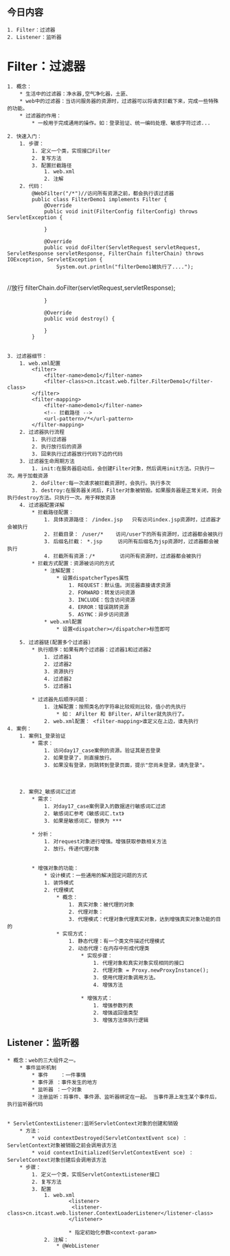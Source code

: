 ## 今日内容
	1. Filter：过滤器
	2. Listener：监听器


# Filter：过滤器
	1. 概念：
		* 生活中的过滤器：净水器,空气净化器，土匪、
		* web中的过滤器：当访问服务器的资源时，过滤器可以将请求拦截下来，完成一些特殊的功能。
		* 过滤器的作用：
			* 一般用于完成通用的操作。如：登录验证、统一编码处理、敏感字符过滤...
	
	2. 快速入门：
		1. 步骤：
			1. 定义一个类，实现接口Filter
			2. 复写方法
			3. 配置拦截路径
				1. web.xml
				2. 注解
		2. 代码：
			@WebFilter("/*")//访问所有资源之前，都会执行该过滤器
			public class FilterDemo1 implements Filter {
			    @Override
			    public void init(FilterConfig filterConfig) throws ServletException {
			
			    }
			
			    @Override
			    public void doFilter(ServletRequest servletRequest, ServletResponse servletResponse, FilterChain filterChain) throws IOException, ServletException {
			        System.out.println("filterDemo1被执行了....");


​			
			        //放行
			        filterChain.doFilter(servletRequest,servletResponse);
			
			    }
			
			    @Override
			    public void destroy() {
			
			    }
			}


	3. 过滤器细节：
		1. web.xml配置	
			<filter>
		        <filter-name>demo1</filter-name>
		        <filter-class>cn.itcast.web.filter.FilterDemo1</filter-class>
		    </filter>
		    <filter-mapping>
		        <filter-name>demo1</filter-name>
				<!-- 拦截路径 -->
		        <url-pattern>/*</url-pattern>
		    </filter-mapping>
		2. 过滤器执行流程
			1. 执行过滤器
			2. 执行放行后的资源
			3. 回来执行过滤器放行代码下边的代码
		3. 过滤器生命周期方法
			1. init:在服务器启动后，会创建Filter对象，然后调用init方法。只执行一次。用于加载资源
			2. doFilter:每一次请求被拦截资源时，会执行。执行多次
			3. destroy:在服务器关闭后，Filter对象被销毁。如果服务器是正常关闭，则会执行destroy方法。只执行一次。用于释放资源
		4. 过滤器配置详解
			* 拦截路径配置：
				1. 具体资源路径： /index.jsp   只有访问index.jsp资源时，过滤器才会被执行
				2. 拦截目录： /user/*	访问/user下的所有资源时，过滤器都会被执行
				3. 后缀名拦截： *.jsp		访问所有后缀名为jsp资源时，过滤器都会被执行
				4. 拦截所有资源：/*		访问所有资源时，过滤器都会被执行
			* 拦截方式配置：资源被访问的方式
				* 注解配置：
					* 设置dispatcherTypes属性
						1. REQUEST：默认值。浏览器直接请求资源
						2. FORWARD：转发访问资源
						3. INCLUDE：包含访问资源
						4. ERROR：错误跳转资源
						5. ASYNC：异步访问资源
				* web.xml配置
					* 设置<dispatcher></dispatcher>标签即可
				
		5. 过滤器链(配置多个过滤器)
			* 执行顺序：如果有两个过滤器：过滤器1和过滤器2
				1. 过滤器1
				2. 过滤器2
				3. 资源执行
				4. 过滤器2
				5. 过滤器1 
	
			* 过滤器先后顺序问题：
				1. 注解配置：按照类名的字符串比较规则比较，值小的先执行
					* 如： AFilter 和 BFilter，AFilter就先执行了。
				2. web.xml配置： <filter-mapping>谁定义在上边，谁先执行
	4. 案例：
		1. 案例1_登录验证
			* 需求：
				1. 访问day17_case案例的资源。验证其是否登录
				2. 如果登录了，则直接放行。
				3. 如果没有登录，则跳转到登录页面，提示"您尚未登录，请先登录"。


​	

		2. 案例2_敏感词汇过滤
			* 需求：
				1. 对day17_case案例录入的数据进行敏感词汇过滤
				2. 敏感词汇参考《敏感词汇.txt》
				3. 如果是敏感词汇，替换为 *** 
	
			* 分析：
				1. 对request对象进行增强。增强获取参数相关方法
				2. 放行。传递代理对象


			* 增强对象的功能：
				* 设计模式：一些通用的解决固定问题的方式
				1. 装饰模式
				2. 代理模式
					* 概念：
						1. 真实对象：被代理的对象
						2. 代理对象：
						3. 代理模式：代理对象代理真实对象，达到增强真实对象功能的目的
				 	* 实现方式：
					 	1. 静态代理：有一个类文件描述代理模式
					 	2. 动态代理：在内存中形成代理类
							* 实现步骤：
								1. 代理对象和真实对象实现相同的接口
								2. 代理对象 = Proxy.newProxyInstance();
								3. 使用代理对象调用方法。
								4. 增强方法
	
							* 增强方式：
								1. 增强参数列表
								2. 增强返回值类型
								3. 增强方法体执行逻辑	


## Listener：监听器
	* 概念：web的三大组件之一。
		* 事件监听机制
			* 事件	：一件事情
			* 事件源 ：事件发生的地方
			* 监听器 ：一个对象
			* 注册监听：将事件、事件源、监听器绑定在一起。 当事件源上发生某个事件后，执行监听器代码


	* ServletContextListener:监听ServletContext对象的创建和销毁
		* 方法：
			* void contextDestroyed(ServletContextEvent sce) ：ServletContext对象被销毁之前会调用该方法
			* void contextInitialized(ServletContextEvent sce) ：ServletContext对象创建后会调用该方法
		* 步骤：
			1. 定义一个类，实现ServletContextListener接口
			2. 复写方法
			3. 配置
				1. web.xml
						<listener>
	 					 <listener-class>cn.itcast.web.listener.ContextLoaderListener</listener-class>
   						</listener>

						* 指定初始化参数<context-param>
				2. 注解：
					* @WebListener

